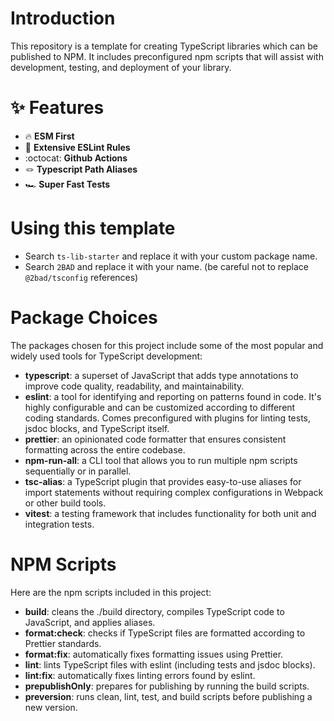 # Introduction

This repository is a template for creating TypeScript libraries which can be published to NPM. It includes preconfigured npm scripts that will assist with development, testing, and deployment of your library.

# ✨ Features

- 🔥 **ESM First**
- 📝 **Extensive ESLint Rules**
- :octocat: **Github Actions**
- 🪢 **Typescript Path Aliases**
- 🏎️ **Super Fast Tests**

# Using this template

- Search `ts-lib-starter` and replace it with your custom package name.
- Search `2BAD` and replace it with your name. (be careful not to replace `@2bad/tsconfig` references)

# Package Choices

The packages chosen for this project include some of the most popular and widely used tools for TypeScript development:

- **typescript**: a superset of JavaScript that adds type annotations to improve code quality, readability, and maintainability.
- **eslint**: a tool for identifying and reporting on patterns found in code. It's highly configurable and can be customized according to different coding standards. Comes preconfigured with plugins for linting tests, jsdoc blocks, and TypeScript itself.
- **prettier**: an opinionated code formatter that ensures consistent formatting across the entire codebase.
- **npm-run-all**: a CLI tool that allows you to run multiple npm scripts sequentially or in parallel.
- **tsc-alias**: a TypeScript plugin that provides easy-to-use aliases for import statements without requiring complex configurations in Webpack or other build tools.
- **vitest**: a testing framework that includes functionality for both unit and integration tests.

# NPM Scripts

Here are the npm scripts included in this project:

- **build**: cleans the ./build directory, compiles TypeScript code to JavaScript, and applies aliases.
- **format:check**: checks if TypeScript files are formatted according to Prettier standards.
- **format:fix**: automatically fixes formatting issues using Prettier.
- **lint**: lints TypeScript files with eslint (including tests and jsdoc blocks).
- **lint:fix**: automatically fixes linting errors found by eslint.
- **prepublishOnly**: prepares for publishing by running the build scripts.
- **preversion**: runs clean, lint, test, and build scripts before publishing a new version.

